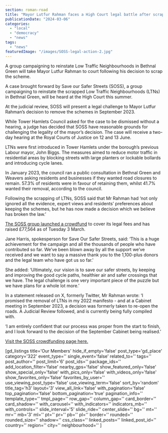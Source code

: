 ```yaml
---
section: roman-road
title: "Mayor Lutfur Rahman faces a High Court legal battle after scrapping LTNs"
publicationDate: "2024-03-06"
categories: 
  - "local"
  - "democracy"
  - "news"
tags: 
  - "news"
featuredImage: "/images/SOSS-legal-action-2.jpg"
---
```


A group campaigning to reinstate Low Traffic Neighbourhoods in Bethnal Green will take Mayor Lutfur Rahman to court following his decision to scrap the scheme.

A case brought forward by Save our Safer Streets (SOSS), a group campaigning to reinstate the scrapped Low Traffic Neighbourhoods (LTNs) in Bethnal Green, will be heard at the High Court this summer. 

At the judicial review, SOSS will present a legal challenge to Mayor Lutfur Rahman’s decision to remove the schemes in September 2023. 

While Tower Hamlets Council asked for the case to be dismissed without a hearing, a judge has decided that SOSS have reasonable grounds for challenging the legality of the mayor’s decision. The case will receive a two-day hearing at the Royal Courts of Justice on 12 and 13 June. 

LTNs were first introduced in Tower Hamlets under the borough’s previous Labour mayor, John Biggs. The measures aimed to reduce motor traffic in residential areas by blocking streets with large planters or lockable bollards and introducing cycle lanes. 

In January 2023, the council ran a public consultation in Bethnal Green and Weavers asking residents and businesses if they wanted road closures to remain. 57.3% of residents were in favour of retaining them, whilst 41.7% wanted their removal, according to the council. 

Following the scrapping of LTNs, SOSS said that Mr Rahman had ‘not only ignored all the evidence, expert views and residents’ preferences about keeping the schemes, but he has now made a decision which we believe has broken the law.’

[The SOSS group launched a crowdfund](https://romanroadlondon.com/campaigners-legal-action-tower-hamlets-council-low-traffic-neighbourhoods/) to cover its legal fees and has raised £77,564 as of Tuesday 3 March.

Jane Harris, spokesperson for Save Our Safer Streets, said: ‘This is a huge achievement for the campaign and all the thousands of people who have contributed so far. We’ve been blown away by all the support we’ve received and we want to say a massive thank you to the 1,100-plus donors and the legal team who have got us so far.'

She added: ‘Ultimately, our vision is to save our safer streets, by keeping and improving the good cycle paths, healthier air and safer crossings that we have. The legal challenge is one very important piece of the puzzle but we have plans for a whole lot more.’

In a statement released on X, formerly Twitter, Mr Rahman wrote: ‘I promised the removal of LTNs in my 2022 manifesto - and at a Cabinet meeting in September 2023, a decision was formerly taken to re-open the roads. A Judicial Review followed, and is currently being fully compiled with.

‘I am entirely confident that our process was proper from the start to finish, and I look forward to the decision of the September Cabinet being realised.’

[Visit the SOSS crowdfunding page here.](https://www.crowdjustice.com/case/save-our-safer-streets-in-tower-hamlets/) 

\[gd\_listings title='Our Members' hide\_if\_empty='false' post\_type='gd\_place' category='322' event\_type='' single\_event='false' related\_to='' tags='' post\_author='' post\_limit='6' post\_ids='' package\_ids='' add\_location\_filter='false' nearby\_gps='false' show\_featured\_only='false' show\_special\_only='false' with\_pics\_only='false' with\_videos\_only='false' show\_favorites\_only='false' favorites\_by\_user='' use\_viewing\_post\_type='false' use\_viewing\_term='false' sort\_by='random' title\_tag='h3' layout='3' view\_all\_link='false' with\_pagination='false' top\_pagination='false' bottom\_pagination='true' pagination\_info='' template\_type='' tmpl\_page='' row\_gap='' column\_gap='' card\_border='' card\_shadow='' with\_carousel='' with\_indicators='' indicators\_mb='' with\_controls='' slide\_interval='5' slide\_ride='' center\_slide='' bg='' mt='' mr='' mb='3' ml='' pt='' pr='' pb='' pl='' border='' rounded='' rounded\_size='' shadow='' css\_class='' linked\_posts='' linked\_post\_id='' country='' region='' city='' neighbourhood='' \]
